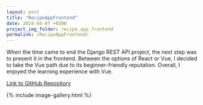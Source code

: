 ```yaml
---
layout: post
title: "RecipeAppFrontend"
date: 2024-04-07 +0300
project_img_folder: recipe_app_frontend
permalink: /RecipeAppFrontend/
---
```


When the time came to end the Django REST API project, the next step was to present it in the frontend. Between the options of React or Vue, I decided to take the Vue path due to its beginner-friendly reputation. Overall, I enjoyed the learning experience with Vue.

[Link to GitHub Repository](https://github.com/kopdarbiba/vue-practice-tom)

{% include image-gallery.html %}
